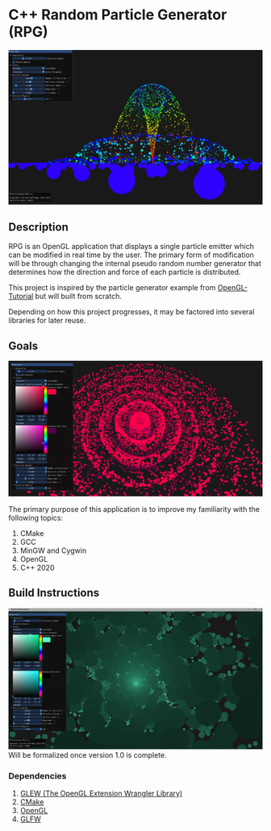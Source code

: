 # C++ Random Particle Generator (RPG)
![Rainbow](demo_screenshots/rainbow_velocity_with_gui.png)


## Description

RPG is an OpenGL application that displays a single particle emitter which can be modified in real time by the user. The primary form of modification will be through changing the internal pseudo random number generator that determines how the direction and force of each particle is distributed.

This project is inspired by the particle generator example from [OpenGL-Tutorial](http://www.opengl-tutorial.org/intermediate-tutorials/billboards-particles/particles-instancing/) but will built from scratch.

Depending on how this project progresses, it may be factored into several libraries for later reuse. 

## Goals
![Pink Purple](demo_screenshots/pink_purple.png)

The primary purpose of this application is to improve my familiarity with the following topics:

1. CMake
2. GCC
3. MinGW and Cygwin
4. OpenGL
5. C++ 2020

## Build Instructions

![Cool Shot](demo_screenshots/cool_shot.png)
Will be formalized once version 1.0 is complete.

### Dependencies

1. [GLEW (The OpenGL Extension Wrangler Library)](http://glew.sourceforge.net/)
2. [CMake](https://cmake.org/)
3. [OpenGL](https://www.opengl.org/)
4. [GLFW](https://www.glfw.org/)